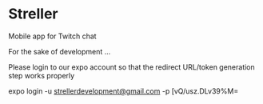 # Streller
Mobile app for Twitch chat

For the sake of development ...

Please login to our expo account so that the redirect URL/token generation step works properly

expo login -u strellerdevelopment@gmail.com -p [vQ/usz.DLv39%M=
